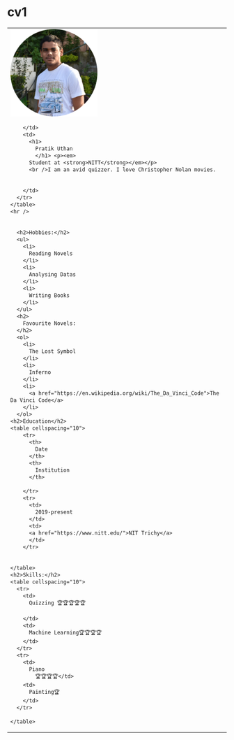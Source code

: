 # cv1
<html>
  <head>
    <meta charset ="utf=8">
   <title>Pratik Uthan</title>
   </head>
  <body>
    <table cellspacing="20">
      <tr>
        <td><img src="circle-cropped.png" alt ="Pratik" width="200"/>

        </td>
        <td>
          <h1>
            Pratik Uthan
            </h1> <p><em>
          Student at <strong>NITT</strong></em></p>
          <br />I am an avid quizzer. I love Christopher Nolan movies.


        </td>
      </tr>
    </table>
    <hr />


      <h2>Hobbies:</h2>
      <ul>
        <li>
          Reading Novels
        </li>
        <li>
          Analysing Datas
        </li>
        <li>
          Writing Books
        </li>
      </ul>
      <h2>
        Favourite Novels:
      </h2>
      <ol>
        <li>
          The Lost Symbol
        </li>
        <li>
          Inferno
        </li>
        <li>
          <a href="https://en.wikipedia.org/wiki/The_Da_Vinci_Code">The Da Vinci Code</a>
        </li>
      </ol>
    <h2>Education</h2>
    <table cellspacing="10">
        <tr>
          <th>
            Date
          </th>
          <th>
            Institution
          </th>

        </tr>
        <tr>
          <td>
            2019-present
          </td>
          <td>
          <a href="https://www.nitt.edu/">NIT Trichy</a>
          </td>
        </tr>


    </table>
    <h2>Skills:</h2>
    <table cellspacing="10">
      <tr>
        <td>
          Quizzing 🏆🏆🏆🏆🏆

        </td>
        <td>
          Machine Learning🏆🏆🏆🏆
        </td>
      </tr>
      <tr>
        <td>
          Piano
            🏆🏆🏆🏆</td>
        <td>
          Painting🏆
        </td>
      </tr>

    </table>

  </body>
</html>
